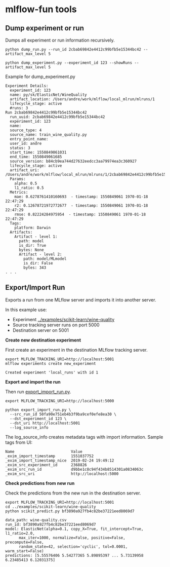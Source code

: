# mlflow-fun tools

## Dump experiment or run

Dumps all experiment or run information recursively.

```
python dump_run.py --run_id 2cbab69842e4412c99bfb5e15344bc42 --artifact_max_level 5 
  
python dump_experiment.py --experiment_id 123 --showRuns --artifact_max_level 5
```

Example for dump_experiment.py
```
Experiment Details:
  experiment_id: 123
  name: py/sk/ElasticNet/WineQuality
  artifact_location: /Users/andre/work/mlflow/local_mlrun/mlruns/1
  lifecycle_stage: active
  #runs: 3
Run 2cbab69842e4412c99bfb5e15344bc42
  run_uuid: 2cbab69842e4412c99bfb5e15344bc42
  experiment_id: 123
  name:
  source_type: 4
  source_name: train_wine_quality.py
  entry_point_name:
  user_id: andre
  status: 3
  start_time: 1550849061031
  end_time: 1550849061685
  source_version: b84cb9ea744d27632eedcc3aa79974ea3c360927
  lifecycle_stage: active
  artifact_uri: /Users/andre/work/mlflow/local_mlrun/mlruns/1/2cbab69842e4412c99bfb5e15344bc42/artifacts
  Params:
    alpha: 0.5
    l1_ratio: 0.5
  Metrics:
    mae: 0.6278761410160693  - timestamp: 1550849061 1970-01-18 22:47:29
    r2: 0.12678721972772677  - timestamp: 1550849061 1970-01-18 22:47:29
    rmse: 0.82224284975954  - timestamp: 1550849061 1970-01-18 22:47:29
  Tags:
    platform: Darwin
  Artifacts:
    Artifact - level 1:
      path: model
      is_dir: True
      bytes: None
      Artifact - level 2:
        path: model/MLmodel
        is_dir: False
        bytes: 343
. . .
```

## Export/Import Run

Exports a run from one MLflow server and imports it into another server.

In this example use:

* Experiment [../examples/scikit-learn/wine-quality](../examples/scikit-learn/wine-quality)
* Source tracking server runs on port 5000 
* Destination server on 5001

**Create new destination experiment**

First create an experiment in the destination MLflow tracking server.
```
export MLFLOW_TRACKING_URI=http://localhost:5001
mlflow experiments create new_experiment

Created experiment 'local_runs' with id 1
```

**Export and import the run**

Then run [export_import_run.py](export_import_run.py). 

```
export MLFLOW_TRACKING_URI=http://localhost:5000

python export_import_run.py \
  --src_run_id 50fa90e751eb4b3f9ba9cef0efe8ea30 \
  --dst_experiment_id 123 \
  --dst_uri http://localhost:5001
  --log_source_info
```

The log_source_info creates metadata tags with import information. Sample tags from UI:
```
Name                         Value
_exim_import_timestamp       1551037752
_exim_import_timestamp_nice  2019-02-24 19:49:12
_exim_src_experiment_id      2368826
_exim_src_run_id             d9bbe1c8c94f434b8514301a0834063c
_exim_src_uri                http://localhost:5000
```

**Check predictions from new run**

Check the predictions from the new run in the destination server.

```
export MLFLOW_TRACKING_URI=http://localhost:5001
cd ../examples/scikit-learn/wine-quality
python scikit_predict.py bf3890a927fb4c82be37221eed8069d7

data_path: wine-quality.csv
run_id: bf3890a927fb4c82be37221eed8069d7
model: ElasticNet(alpha=0.1, copy_X=True, fit_intercept=True, l1_ratio=2.0,
      max_iter=1000, normalize=False, positive=False, precompute=False,
      random_state=42, selection='cyclic', tol=0.0001, warm_start=False)
predictions: [5.55576406 5.54277365 5.89895397 ... 5.73139958 6.23485413 6.12031375]
```
